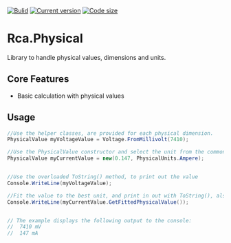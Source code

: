 [![Bulid](https://img.shields.io/appveyor/ci/100prznt/rca-physical.svg?logo=appveyor&style=popout-square)](https://ci.appveyor.com/project/100prznt/rca-physical)   [![Current version](https://img.shields.io/nuget/v/Rca.Physical.svg?logo=nuget&logoColor=%23ef8b00&style=popout-square)](https://www.nuget.org/packages/Rca.Physical/)   [![Code size](https://img.shields.io/github/languages/code-size/100prznt/Rca.Physical.svg?logo=github&style=popout-square)](#) 

# Rca.Physical

Library to handle physical values, dimensions and units.


## Core Features

* Basic calculation with physical values 


## Usage

```csharp
//Use the helper classes, are provided for each physical dimension.
PhysicalValue myVoltageValue = Voltage.FromMillivolt(7410);

//Use the PhysicalValue constructor and select the unit from the common Units-Enum
PhysicalValue myCurrentValue = new(0.147, PhysicalUnits.Ampere);


//Use the overloaded ToString() method, to print out the value
Console.WriteLine(myVoltageValue);

//Fit the value to the best unit, and print in out with ToString(), also
Console.WriteLine(myCurrentValue.GetFittedPhysicalValue());


// The example displays the following output to the console:
//  7410 mV
//  147 mA
```
